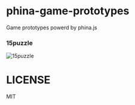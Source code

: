 # phina-game-prototypes
Game prototypes powerd by phina.js

### 15puzzle

![15puzzle](https://alkn203.github.io/phina-game-prototypes/images/15puzzle.png)

# LICENSE
MIT

